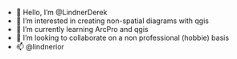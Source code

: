 - 👋 Hello, I’m @LindnerDerek
- 👀 I’m interested in creating non-spatial diagrams with qgis
- 🌱 I’m currently learning ArcPro and qgis
- 💞️ I’m looking to collaborate on a non professional (hobbie) basis
- 📫 @lindnerior
<!---
LindnerDerek/LindnerDerek is a ✨ special ✨ repository because its `README.md` (this file) appears on your GitHub profile.
You can click the Preview link to take a look at your changes.
--->
